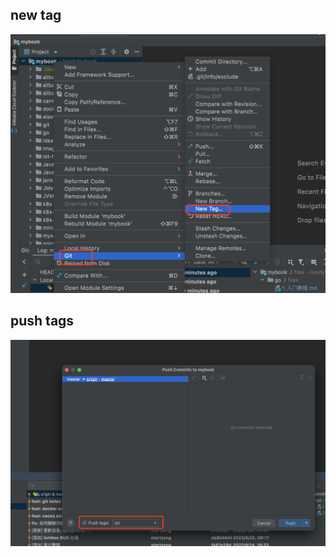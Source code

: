 ## new tag

![image-20221123144405422](images/image-20221123144405422.png)



## push tags 

![image-20221123144440295](images/image-20221123144440295.png)